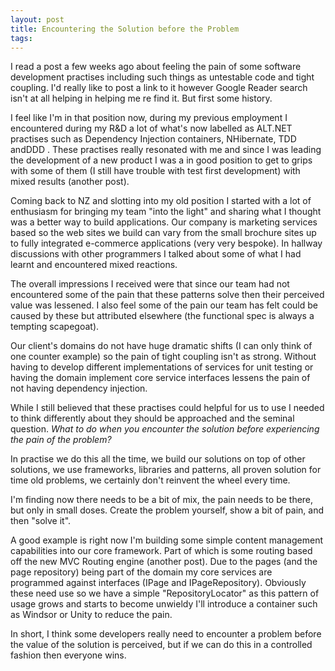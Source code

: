 ```yaml
---
layout: post
title: Encountering the Solution before the Problem
tags: 
---
```


I read a post a few weeks ago about feeling the pain of some software
development practises including such things as untestable code and
tight coupling. I&#39;d really like to post a link to it however Google
Reader search isn&#39;t at all helping in helping me re find it. But first
some history.

I feel like I&#39;m in that
position now, during my previous employment I encountered during my
R&amp;D a lot of what&#39;s now labelled as ALT.NET practises such as
Dependency Injection containers, NHibernate, TDD andDDD . These
practises really resonated with me and since I was leading the
development of a new product I was a in good position to get to grips
with some of them (I still have trouble with test first development)
with mixed results (another post).

Coming
back to NZ and slotting into my old position I started with a lot of
enthusiasm for bringing my team &quot;into the light&quot; and sharing what I
thought was a better way to build applications. Our company is
marketing services based so the web sites we build can vary from the
small brochure sites up to fully integrated e-commerce applications
(very very bespoke). In hallway discussions with other programmers I
talked about some of what I had learnt and encountered mixed reactions.

The
overall impressions I received were that since our team had not
encountered some of the pain that these patterns solve then their
perceived value was lessened. I also feel some of the pain our team has
felt could be caused by these but attributed elsewhere (the functional
spec is always a tempting scapegoat).

Our
client&#39;s domains do not have huge dramatic shifts (I can only think of
one counter example) so the pain of tight coupling isn&#39;t as strong.
Without having to develop different implementations of services for
unit testing or having the domain implement core service interfaces
lessens the pain of not having dependency injection.

While
I still believed that these practises could helpful for us to use I
needed to think differently about they should be approached and the
seminal question. *What to do when you encounter the solution before experiencing the pain of the problem?*

In practise we do this all the time, we build our
solutions on top of other solutions, we use frameworks, libraries and
patterns, all proven solution for time old problems, we certainly don&#39;t
reinvent the wheel every time.

I&#39;m finding
now there needs to be a bit of mix, the pain needs to be there, but
only in small doses. Create the problem yourself, show a bit of pain,
and then &quot;solve it&quot;.

A good example is
right now I&#39;m building some simple content management capabilities into
our core framework. Part of which is some routing based off the new MVC
Routing engine (another post). Due to the pages (and the page
repository) being part of the domain my core services are programmed
against interfaces (IPage and IPageRepository). Obviously these need use so we have a simple &quot;RepositoryLocator&quot;
as this pattern of usage grows and starts to become unwieldy I&#39;ll
introduce a container such as Windsor or Unity to reduce the pain.

In
short, I think some developers really need to encounter a problem
before the value of the solution is perceived, but if we can do this in
a controlled fashion then everyone wins.                

